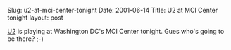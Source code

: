 Slug: u2-at-mci-center-tonight
Date: 2001-06-14
Title: U2 at MCI Center tonight
layout: post

<a href="http://www.u2.com">U2</a> is playing at Washington DC&#39;s MCI Center tonight. Gues who&#39;s going to be there? ;-)
